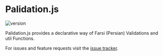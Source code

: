 Palidation.js
===
<p>
    <img src="https://img.shields.io/badge/dynamic/json?style=flat-square&color=informational&label=palidation.js&prefix=v&query=version&url=https%3A%2F%2Fraw.githubusercontent.com%2Fashkanahrabi%2Fpalidation.js%2Fmaster%2Fpackage.json" alt="version"/>
</p>

Palidation.js provides a declarative way of Farsi (Persian) Validations and util Functions.

For issues and feature requests visit the [issue tracker](https://github.com/ashkanahrabi/palidation.js/issues).